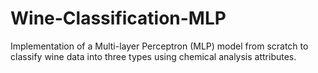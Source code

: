 # Wine-Classification-MLP
Implementation of a Multi-layer Perceptron (MLP) model from scratch to classify wine data into three types using chemical analysis attributes.
